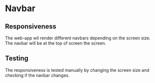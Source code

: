 # Navbar

## Responsiveness

The web-app wil render different navbars depending on the screen size. The navbar will be at the top of screen the screen.

## Testing

The responsiveness is tested manually by changing the screen size and checking if the navbar changes.
